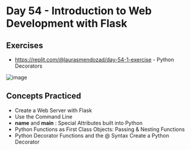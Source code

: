 # Day 54 - Introduction to Web Development with Flask

## Exercises

- https://replit.com/@laurasmendozad/day-54-1-exercise - Python Decorators

![image](https://github.com/laurasmendozad/100-Days-Of-Code-Python/assets/58611097/10f0c1e2-e45e-4556-a5d2-1d894ba17928)


## Concepts Practiced

- Create a Web Server with Flask
- Use the Command Line
- __name__ and __main__ : Special Attributes built into Python
- Python Functions as First Class Objects: Passing & Nesting Functions
- Python Decorator Functions and the @ Syntax Create a Python Decorator
